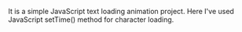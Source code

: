 It is a simple JavaScript text loading animation project. 
Here I've used JavaScript setTime() method for character loading.